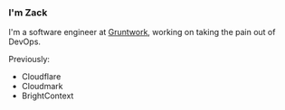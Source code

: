 ### I'm Zack

I'm a software engineer at [Gruntwork](https://github.com/gruntwork-io), working on taking the pain out of DevOps.

Previously: 
- Cloudflare
- Cloudmark 
- BrightContext 
